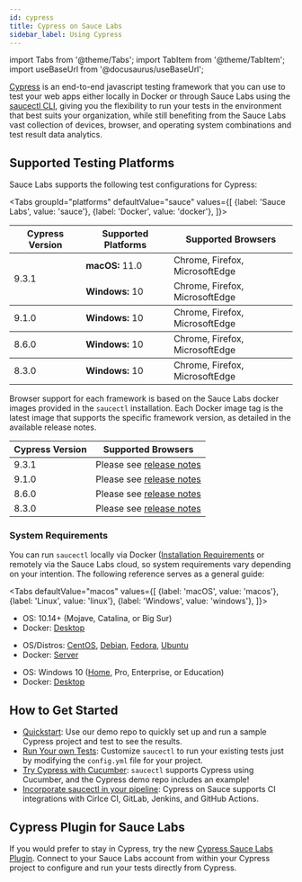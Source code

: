 ```yaml
---
id: cypress
title: Cypress on Sauce Labs
sidebar_label: Using Cypress
---
```


import Tabs from '@theme/Tabs';
import TabItem from '@theme/TabItem';
import useBaseUrl from '@docusaurus/useBaseUrl';

 [Cypress](https://docs.cypress.io/guides/overview/why-cypress.html) is an end-to-end javascript testing framework that you can use to test your web apps either locally in Docker or through Sauce Labs using the [saucectl CLI](/testrunner-toolkit/saucectl), giving you the flexibility to run your tests in the environment that best suits your organization, while still benefiting from the Sauce Labs vast collection of devices, browser, and operating system combinations and test result data analytics.

## Supported Testing Platforms

 Sauce Labs supports the following test configurations for Cypress:

 <Tabs
   groupId="platforms"
   defaultValue="sauce"
   values={[
     {label: 'Sauce Labs', value: 'sauce'},
     {label: 'Docker', value: 'docker'},
   ]}>

 <TabItem value="sauce">
  <table id="table-fw">
    <tr>
      <th>Cypress Version</th>
      <th>Supported Platforms</th>
      <th>Supported Browsers</th>
    </tr>
    <tbody>
    <tr>
      <td rowspan='2'>9.3.1</td>
      <td><b>macOS:</b> 11.0</td>
      <td>Chrome, Firefox, MicrosoftEdge</td>
    </tr>
    <tr>
      <td><b>Windows:</b> 10</td>
      <td>Chrome, Firefox, MicrosoftEdge</td>
    </tr>
    </tbody>
    <tbody>
    <tr>
      <td rowspan='1'>9.1.0</td>
      <td><b>Windows:</b> 10</td>
      <td>Chrome, Firefox, MicrosoftEdge</td>
    </tr>
    </tbody>
    <tbody>
    <tr>
      <td rowspan='1'>8.6.0</td>
      <td><b>Windows:</b> 10</td>
      <td>Chrome, Firefox, MicrosoftEdge</td>
    </tr>
    </tbody>
    <tbody>
    <tr>
      <td rowspan='1'>8.3.0</td>
      <td><b>Windows:</b> 10</td>
      <td>Chrome, Firefox, MicrosoftEdge</td>
    </tr>
    </tbody>
  </table>
 </TabItem>
 <TabItem value="docker">

 Browser support for each framework is based on the Sauce Labs docker images provided in the `saucectl` installation. Each Docker image tag is the latest image that supports the specific framework version, as detailed in the available release notes.

 |Cypress Version|Supported Browsers|
 |----|----|
 |9.3.1|Please see [release notes](https://github.com/saucelabs/sauce-cypress-runner/releases/tag/v8.1.0)|
 |9.1.0|Please see [release notes](https://github.com/saucelabs/sauce-cypress-runner/releases/tag/v8.0.0)|
 |8.6.0|Please see [release notes](https://github.com/saucelabs/sauce-cypress-runner/releases/tag/v7.4.0)|
 |8.3.0|Please see [release notes](https://github.com/saucelabs/sauce-cypress-runner/releases/tag/v7.3.1)|

</TabItem>
</Tabs>


### System Requirements

You can run `saucectl` locally via Docker ([Installation Requirements](https://docs.docker.com/engine/install/#supported-platforms) or remotely via the Sauce Labs cloud, so system requirements vary depending on your intention. The following reference serves as a general guide:

<Tabs
  defaultValue="macos"
  values={[
    {label: 'macOS', value: 'macos'},
    {label: 'Linux', value: 'linux'},
    {label: 'Windows', value: 'windows'},
  ]}>

<TabItem value="macos">

* OS: 10.14+ (Mojave, Catalina, or Big Sur)
* Docker: [Desktop](https://docs.docker.com/docker-for-mac/install/)

</TabItem>
<TabItem value="linux">

* OS/Distros: [CentOS](https://docs.docker.com/engine/install/centos/), [Debian](https://docs.docker.com/engine/install/debian/), [Fedora](https://docs.docker.com/engine/install/fedora/), [Ubuntu](https://docs.docker.com/engine/install/ubuntu/)
* Docker: [Server](https://docs.docker.com/engine/install/#server)

</TabItem>
<TabItem value="windows">

* OS: Windows 10 ([Home](https://docs.docker.com/docker-for-windows/install-windows-home/), Pro, Enterprise, or Education)
* Docker: [Desktop](https://docs.docker.com/docker-for-windows/install/)

</TabItem>
</Tabs>


## How to Get Started

* [Quickstart](/web-apps/automated-testing/cypress/quickstart): Use our demo repo to quickly set up and run a sample Cypress project and test to see the results.
* [Run Your own Tests](/testrunner-toolkit/configuration/cypress): Customize `saucectl` to run your existing tests just by modifying the `config.yml` file for your project.
* [Try Cypress with Cucumber](https://github.com/saucelabs/saucectl-cypress-example/tree/master/examples/cucumber):
`saucectl` supports Cypress using Cucumber, and the Cypress demo repo includes an example!
* [Incorporate saucectl in your pipeline](/testrunner-toolkit/integrations): Cypress on Sauce supports CI integrations with Cirlce CI, GitLab, Jenkins, and GitHub Actions.


## Cypress Plugin for Sauce Labs

If you would prefer to stay in Cypress, try the new [Cypress Sauce Labs Plugin](https://github.com/saucelabs/sauce-cypress-plugin). Connect to your Sauce Labs account from within your Cypress project to configure and run your tests directly from Cypress.
